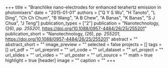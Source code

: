 +++
title = "Branchlike nano-electrodes for enhanced terahertz emission in photomixers"
date = "2015-01-01"
authors = ["Q Y S Wu", "H Tanoto", "L Ding", "Ch Ch Chum", "B Wang", "A B Chew", "A Banas", "K Banas", "S J Chua", "J Teng"]
publication_types = ["2"]
publication = "Nanotechnology, (26), _pp. 255201_, https://doi.org/10.1088/0957-4484/26/25/255201"
publication_short = "Nanotechnology, (26), _pp. 255201_, https://doi.org/10.1088/0957-4484/26/25/255201"
abstract = ""
abstract_short = ""
image_preview = ""
selected = false
projects = []
tags = []
url_pdf = ""
url_preprint = ""
url_code = ""
url_dataset = ""
url_project = ""
url_slides = ""
url_video = ""
url_poster = ""
url_source = ""
math = true
highlight = true
[header]
image = ""
caption = ""
+++
